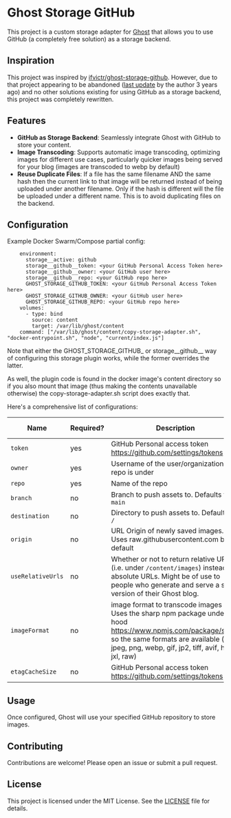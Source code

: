 # Ghost Storage GitHub

This project is a custom storage adapter for [Ghost](https://ghost.org/) that allows you to use GitHub (a completely free solution) as a storage backend.

## Inspiration

This project was inspired by [ifvictr/ghost-storage-github](https://github.com/ifvictr/ghost-storage-github). However, due to that project appearing to be abandoned ([last update](https://github.com/ifvictr/ghost-storage-github/commit/fffdedf5b03191b95c01877d1dfad38bdc8616f8) by the author 3 years ago) and no other solutions existing for using GitHub as a storage backend, this project was completely rewritten.

## Features

- **GitHub as Storage Backend**: Seamlessly integrate Ghost with GitHub to store your content.
- **Image Transcoding**: Supports automatic image transcoding, optimizing images for different use cases, particularly quicker images being served for your blog (images are transcoded to webp by default)
- **Reuse Duplicate Files**: If a file has the same filename AND the same hash then the current link to that image will be returned instead of being uploaded under another filename. Only if the hash is different will the file be uploaded under a different name. This is to avoid duplicating files on the backend.

## Configuration

Example Docker Swarm/Compose partial config:
```
    environment:
      storage__active: github
      storage__github__token: <your GitHub Personal Access Token here>
      storage__github__owner: <your GitHub user here>
      storage__github__repo: <your GitHub repo here>
      GHOST_STORAGE_GITHUB_TOKEN: <your GitHub Personal Access Token here>
      GHOST_STORAGE_GITHUB_OWNER: <your GitHub user here>
      GHOST_STORAGE_GITHUB_REPO: <your GitHub repo here>
    volumes:
      - type: bind
        source: content
        target: /var/lib/ghost/content
    command: ["/var/lib/ghost/content/copy-storage-adapter.sh", "docker-entrypoint.sh", "node", "current/index.js"]
```
Note that either the GHOST_STORAGE_GITHUB_ or storage__github__ way of configuring this storage plugin works, while the former overrides the latter.

As well, the plugin code is found in the docker image's content directory so if you also mount that image (thus making the contents unavailable otherwise) the copy-storage-adapter.sh script does exactly that.

Here's a comprehensive list of configurations:

| **Name**          | **Required?** | **Description**                                                                                                                                                                        | **Environment variable (prefixed with `GHOST_STORAGE_GITHUB_`)** |
|-------------------|---------------|----------------------------------------------------------------------------------------------------------------------------------------------------------------------------------------|----------------------------------------------------------|
|`token`| yes|GitHub Personal access token https://github.com/settings/tokens|`GHOST_STORAGE_GITHUB_TOKEN `|
| `owner`           | yes           | Username of the user/organization the repo is under                                                                                                                                    | `GHOST_STORAGE_GITHUB_OWNER`                                                  |
| `repo`            | yes           | Name of the repo                                                                                                                                                                       | `GHOST_STORAGE_GITHUB_REPO`                                                   |
| `branch`          | no            | Branch to push assets to. Defaults to `main`                                                                                                                                         | `GHOST_STORAGE_GITHUB_BRANCH`                                                 |
| `destination`     | no            | Directory to push assets to. Defaults to `/`                                                                                                                                           | `GHOST_STORAGE_GITHUB_DESTINATION`                                            |
| `origin`         | no            | URL Origin of newly saved images. Uses raw.githubusercontent.com by default                                                                                                              | `GHOST_STORAGE_GITHUB_ORIGIN`                                               |
| `useRelativeUrls` | no            | Whether or not to return relative URLs (i.e. under `/content/images`) instead of absolute URLs. Might be of use to people who generate and serve a static version of their Ghost blog. | `USE_RELATIVE_URLS`            |
|`imageFormat`|no|image format to transcode images to. Uses the sharp npm package under the hood https://www.npmjs.com/package/sharp so the same formats are available (i.e. jpeg, png, webp, gif, jp2, tiff, avif, heif, jxl, raw)|`GHOST_STORAGE_GITHUB_IMAGE_FORMAT  `|
|`etagCacheSize`|no|GitHub Personal access token https://github.com/settings/tokens|`GHOST_STORAGE_GITHUB_ETAG_CACHE_SIZE  `|


## Usage

Once configured, Ghost will use your specified GitHub repository to store images. 

## Contributing

Contributions are welcome! Please open an issue or submit a pull request.

## License

This project is licensed under the MIT License. See the [LICENSE](LICENSE) file for details.
